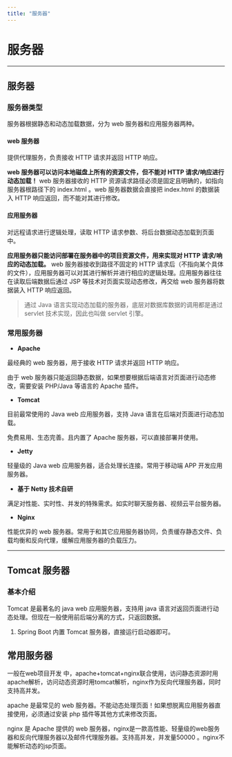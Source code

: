 ```yaml
---
title: "服务器"
---
```


# 服务器

---

## 服务器

### 服务器类型

服务器根据静态和动态加载数据，分为 web 服务器和应用服务器两种。


#### web 服务器

提供代理服务，负责接收 HTTP 请求并返回 HTTP 响应。

**web 服务器可以访问本地磁盘上所有的资源文件，但不能对 HTTP 请求/响应进行动态加载！** web 服务器接收的 HTTP 资源请求路径必须是固定且明确的，如指向服务器根路径下的 index.html 。web 服务器数据会直接把 index.html 的数据装入 HTTP 响应返回，而不能对其进行修改。

#### **应用服务器**

对远程请求进行逻辑处理，读取 HTTP 请求参数、将后台数据动态加载到页面中。

**应用服务器只能访问部署在服务器中的项目资源文件，用来实现对 HTTP 请求/响应的动态加载。** web 服务器接收到路径不固定的 HTTP 请求后（不指向某个具体的文件），应用服务器可以对其进行解析并进行相应的逻辑处理。应用服务器往往在读取后端数据后通过 JSP 等技术对页面实现动态修改，再交给 web 服务器将数据装入 HTTP 响应返回。



> 通过 Java 语言实现动态加载的服务器，底层对数据库数据的调用都是通过 servlet 技术实现，因此也叫做 servlet 引擎。

### 常用服务器

- **Apache** 

最经典的 web 服务器，用于接收 HTTP 请求并返回 HTTP 响应。

由于 web 服务器只能返回静态数据，如果想要根据后端语言对页面进行动态修改，需要安装 PHP/Java 等语言的 Apache 插件。

- **Tomcat** 

目前最常使用的 Java web 应用服务器，支持 Java 语言在后端对页面进行动态加载。

免费易用、生态完善。且内置了 Apache 服务器，可以直接部署并使用。

- **Jetty** 

轻量级的 Java web 应用服务器，适合处理长连接。常用于移动端 APP 开发应用服务器。

- **基于 Netty 技术自研**

满足对性能、实时性、并发的特殊需求。如实时聊天服务器、视频云平台服务器。

- **Nginx**

性能优异的 web 服务器。常用于和其它应用服务器协同，负责缓存静态文件、负载均衡和反向代理，缓解应用服务器的负载压力。


---



## Tomcat 服务器

### 基本介绍

Tomcat 是最著名的 java web 应用服务器，支持用 java 语言对返回页面进行动态处理。但现在一般使用前后端分离的方式，只返回数据。


1. Spring Boot 内置 Tomcat 服务器，直接运行启动器即可。


## 常用服务器

一般在web项目开发 中，apache+tomcat+nginx联合使用，访问静态资源时用apache解析，访问动态资源时用tomcat解析，nginx作为反向代理服务器，同时支持高并发。




apache 是最常见的 web 服务器。不能动态处理页面！如果想脱离应用服务器直接使用，必须通过安装 php 插件等其他方式来修改页面。


nginx 是 Apache 提供的 web 服务器，nginx是一款高性能、轻量级的web服务器和反向代理服务器以及邮件代理服务器。支持高并发，并发量50000 。nginx不能解析动态的jsp页面。

